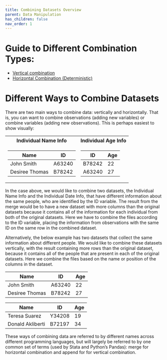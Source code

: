 ```yaml
---
title: Combining Datasets Overview
parent: Data Manipulation
has_children: false
nav_order: 1
---
```


# Guide to Different Combination Types: 

- [Vertical combination](https://lost-stats.github.io/Data_Manipulation/combining_datasets_vertical_combination.html)
- [Horizontal Combination (Deterministic)](https://lost-stats.github.io/Data_Manipulation/combining_datasets_horizontal_combination_deterministic.html)

# Different Ways to Combine Datasets

There are two main ways to combine data: vertically and horizontally. That is, you can want to combine observations (adding new variables) or combine variables (adding new observations). This is perhaps easiest to show visually: 

<table>
<tr><th> Individual Name Info </th><th> Individual Age Info </th></tr>
<tr><td>

|Name| ID |
|--|--| 
|John Smith|A63240|
|Desiree Thomas|B78242|

</td><td>

|ID | Age | 
|--|--| 
|B78242|22|
|A63240|27|

</td></tr> </table>

In the case above, we would like to combine two datasets, the Individual Name Info and the Individual Date Info, that have different information about the same people, who are identified by the ID variable. The result from the merge would be to have a new dataset with more columns than the original datasets because it contains all of the information for each individual from both of the original datasets. Here we have to combine the files according to the ID variable, placing the information from observations with the same ID on the same row in the combined dataset. 

Alternatively, the below example has two datasets that collect the same information about different people. We would like to combine these datasets vertically, with the result containing more rows than the original dataset, because it contains all of the people that are present in each of the original datasets. Here we combine the files based on the name or position of the columns in the dataset. 

|Name|ID|Age|
|--|--|--|
|John Smith|A63240|22|
|Desiree Thomas|B78242|27|

|Name|ID|Age|
|--|--|--|
|Teresa Suarez|Y34208|19|
|Donald Akliberti|B72197|34|

These ways of combining data are referred to by different names across different programming languages, but will largely be referred to by one common set of terms (used by Stata and Python’s Pandas): merge for horizontal combination and append for for vertical combination. 

